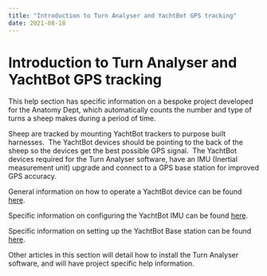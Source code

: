 ```yaml
---
title: "Introduction to Turn Analyser and YachtBot GPS tracking"
date: 2021-08-18
---
```

# Introduction to Turn Analyser and YachtBot GPS tracking

This help section has specific information on a bespoke project developed for the Anatomy Dept, which automatically counts the number and type of turns a sheep makes during a period of time.

  

Sheep are tracked by mounting YachtBot trackers to purpose built harnesses.  The YachtBot devices should be pointing to the back of the sheep so the devices get the best possible GPS signal.  The YachtBot devices required for the Turn Analyser software, have an IMU (Inertial measurement unit) upgrade and connect to a GPS base station for improved GPS accuracy.

  

General information on how to operate a YachtBot device can be found [here](http://support.yacht-bot.com/solution/categories/8000022006). 

  

Specific information on configuring the YachtBot IMU can be found [here](../../YachtBot%20Products/YachtBot%20product%20family%20fundamentals/Using%20the%20IMU/AHRS%20with%20YachtBot.md).

  

Specific information on setting up the YachtBot Base station can be found [here](http://support.yacht-bot.com/solution/folders/8000082188).

  

Other articles in this section will detail how to install the Turn Analyser software, and will have project specific help information.